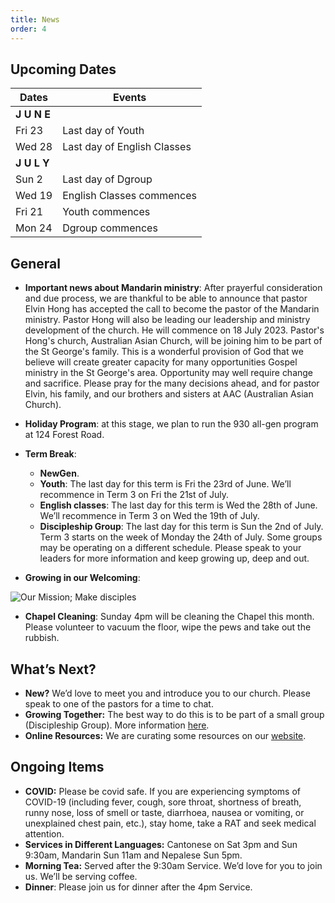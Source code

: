 ```yaml
---
title: News
order: 4
---
```


## Upcoming Dates

| Dates | Events |
| ----------- | ----------- | 
| **J U N E**  |  | 
|  Fri 23 | Last day of Youth |
|  Wed 28 | Last day of English Classes |
| **J U L Y**  |  | 
|  Sun 2 | Last day of Dgroup |
|  Wed 19 | English Classes commences |
|  Fri 21 | Youth commences |
|  Mon 24 | Dgroup commences |


## General
- **Important news about Mandarin ministry**: After prayerful consideration and due process, we are thankful to be able to announce that pastor Elvin Hong has accepted the call to become the pastor of the Mandarin ministry. Pastor Hong will also be leading our leadership and ministry development of the church. He will commence on 18 July 2023. Pastor's Hong's church, Australian Asian Church, will be joining him to be part of the St George's family. This is a wonderful provision of God that we believe will create greater capacity for many opportunities Gospel ministry in the St George's area. Opportunity may well require change and sacrifice. Please pray for the many decisions ahead, and for pastor Elvin, his family, and our brothers and sisters at AAC (Australian Asian Church).
- **Holiday Program**: at this stage, we plan to run the 930 all-gen program at 124 Forest Road. 
- **Term Break**: 
  - **NewGen**. 
  - **Youth**: The last day for this term is Fri the 23rd of June. We’ll recommence in Term 3 on Fri the 21st of July. 
  - **English classes**: The last day for this term is Wed the 28th of June. We’ll recommence in Term 3 on Wed the 19th of July.  
  - **Discipleship Group**: The last day for this term is Sun the 2nd of July. Term 3 starts on the week of Monday the 24th of July. Some groups may be operating on a different schedule. Please speak to your leaders for more information and keep growing up, deep and out. 

- **Growing in our Welcoming**: 

![Our Mission; Make disciples](https://github.com/stgeorgeshurstville/bulletin/blob/main/images/church%20stuff.png)

- **Chapel Cleaning**: Sunday 4pm will be cleaning the Chapel this month. Please volunteer to vacuum the floor, wipe the pews and take out the rubbish.


## What’s Next?
- **New?** We’d love to meet you and introduce you to our church. Please speak to one of the pastors for a time to chat. 
- **Growing Together:** The best way to do this is to be part of a small group (Discipleship Group). More information [here]( https://stgeorgeshurstville.org.au/discipleship-groups). 
- **Online Resources:** We are curating some resources on our [website](https://stgeorgeshurstville.org.au/lets-talk-about-christianity).


## Ongoing Items
- **COVID:** Please be covid safe. If you are experiencing symptoms of COVID-19 (including fever, cough, sore throat, shortness of breath, runny nose, loss of smell or taste, diarrhoea, nausea or vomiting, or unexplained chest pain, etc.), stay home, take a RAT and seek medical attention.
- **Services in Different Languages:** Cantonese on Sat 3pm and Sun 9:30am, Mandarin Sun 11am and Nepalese Sun 5pm. 
- **Morning Tea:** Served after the 9:30am Service. We’d love for you to join us. We’ll be serving coffee. 
- **Dinner**: Please join us for dinner after the 4pm Service.
